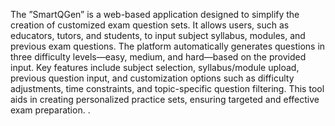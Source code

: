 The ”SmartQGen” is a web-based application designed to simplify the creation of
customized exam question sets. It allows users, such as educators, tutors, and
students, to input subject syllabus, modules, and previous exam questions. The
platform automatically generates questions in three difficulty levels—easy, medium,
and hard—based on the provided input. Key features include subject selection,
syllabus/module upload, previous question input, and customization options such as
difficulty adjustments, time constraints, and topic-specific question filtering. This
tool aids in creating personalized practice sets, ensuring targeted and effective exam
preparation. .
